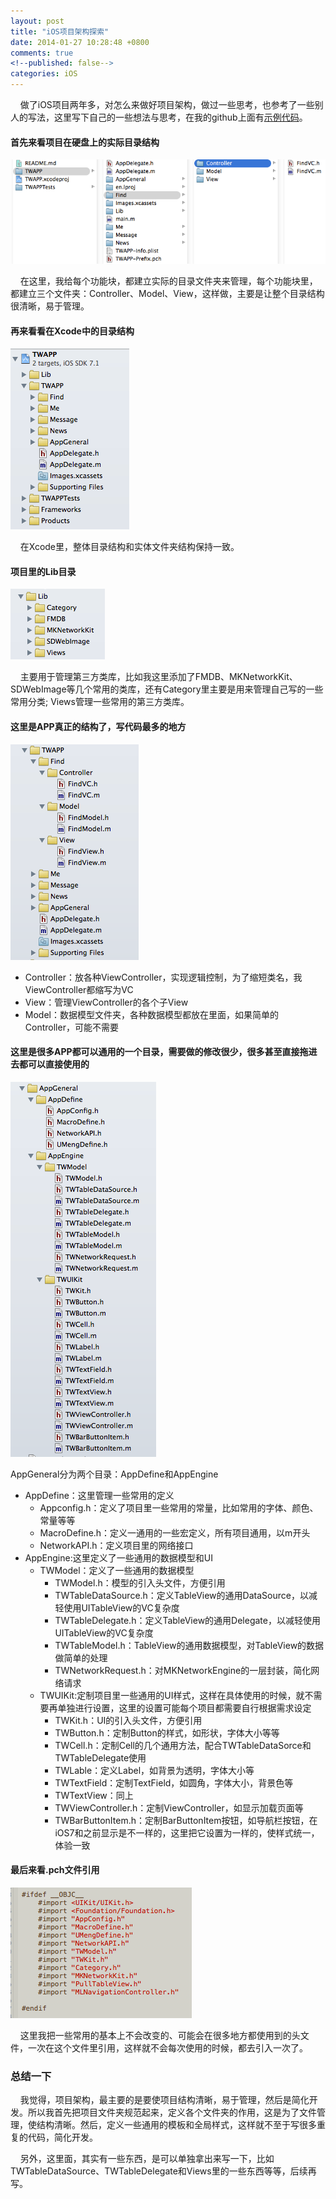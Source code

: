 ```yaml
---
layout: post
title: "iOS项目架构探索"
date: 2014-01-27 10:28:48 +0800
comments: true
<!--published: false-->
categories: iOS
---
```

    做了iOS项目两年多，对怎么来做好项目架构，做过一些思考，也参考了一些别人的写法，这里写下自己的一些想法与思考，在我的github上面有[示例代码](https://github.com/makeLaugh/TWAPP)。


#### 首先来看项目在硬盘上的实际目录结构
	
![实体目录结构](/images/blog/2014/iOS项目架构探索/1.png)

    在这里，我给每个功能块，都建立实际的目录文件夹来管理，每个功能块里，都建立三个文件夹：Controller、Model、View，这样做，主要是让整个目录结构很清晰，易于管理。	

#### 再来看看在Xcode中的目录结构
	
![整个项目目录](/images/blog/2014/iOS项目架构探索/2.png)

    在Xcode里，整体目录结构和实体文件夹结构保持一致。
	

#### 项目里的Lib目录

![Lib目录](/images/blog/2014/iOS项目架构探索/3.png)

    主要用于管理第三方类库，比如我这里添加了FMDB、MKNetworkKit、SDWebImage等几个常用的类库，还有Category里主要是用来管理自己写的一些常用分类; Views管理一些常用的第三方类库。
	

#### 这里是APP真正的结构了，写代码最多的地方
	
![APP代码目录](/images/blog/2014/iOS项目架构探索/4.png)

* Controller：放各种ViewController，实现逻辑控制，为了缩短类名，我ViewController都缩写为VC
* View：管理ViewController的各个子View
* Model：数据模型文件夹，各种数据模型都放在里面，如果简单的Controller，可能不需要

	
#### 这里是很多APP都可以通用的一个目录，需要做的修改很少，很多甚至直接拖进去都可以直接使用的
	
![AppGeneral目录](/images/blog/2014/iOS项目架构探索/5.png)

AppGeneral分为两个目录：AppDefine和AppEngine

* AppDefine：这里管理一些常用的定义
	* Appconfig.h：定义了项目里一些常用的常量，比如常用的字体、颜色、常量等等
	* MacroDefine.h：定义一通用的一些宏定义，所有项目通用，以m开头
	* NetworkAPI.h：定义项目里的网络接口
* AppEngine:这里定义了一些通用的数据模型和UI
	* TWModel：定义了一些通用的数据模型
		* TWModel.h：模型的引入头文件，方便引用
		* TWTableDataSource.h：定义TableView的通用DataSource，以减轻使用UITableView的VC复杂度
		* TWTableDelegate.h：定义TableView的通用Delegate，以减轻使用UITableView的VC复杂度
		* TWTableModel.h：TableView的通用数据模型，对TableView的数据做简单的处理
		* TWNetworkRequest.h：对MKNetworkEngine的一层封装，简化网络请求
	* TWUIKit:定制项目里一些通用的UI样式，这样在具体使用的时候，就不需要再单独进行设置，这里的设置可能每个项目都需要自行根据需求设定
		* TWKit.h：UI的引入头文件，方便引用
		* TWButton.h：定制Button的样式，如形状，字体大小等等
		* TWCell.h：定制Cell的几个通用方法，配合TWTableDataSorce和TWTableDelegate使用
		* TWLable：定义Label，如背景为透明，字体大小等
		* TWTextField：定制TextField，如圆角，字体大小，背景色等
		* TWTextView：同上
		* TWViewController.h：定制ViewController，如显示加载页面等
		* TWBarButtonItem.h：定制BarButtonItem按钮，如导航栏按钮，在iOS7和之前显示是不一样的，这里把它设置为一样的，使样式统一，体验一致
		
#### 最后来看.pch文件引用
![PCH文件](/images/blog/2014/iOS项目架构探索/6.png)

    这里我把一些常用的基本上不会改变的、可能会在很多地方都使用到的头文件，一次在这个文件里引用，这样就不会每次使用的时候，都去引入一次了。

### 总结一下
    我觉得，项目架构，最主要的是要使项目结构清晰，易于管理，然后是简化开发。所以我首先把项目文件夹规范起来，定义各个文件夹的作用，这是为了文件管理，使结构清晰。然后，定义一些通用的模板和全局样式，这样就不至于写很多重复的代码，简化开发。

    另外，这里面，其实有一些东西，是可以单独拿出来写一下，比如TWTableDataSource、TWTableDelegate和Views里的一些东西等等，后续再写。
